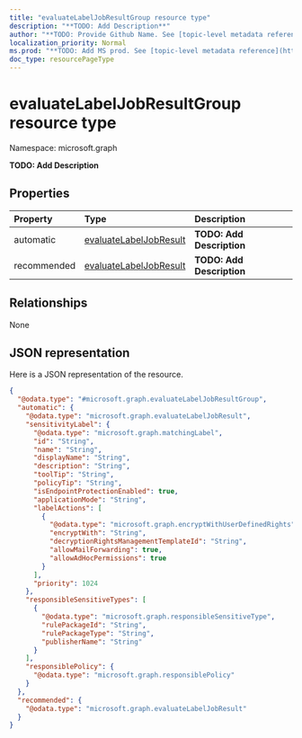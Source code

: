 ```yaml
---
title: "evaluateLabelJobResultGroup resource type"
description: "**TODO: Add Description**"
author: "**TODO: Provide Github Name. See [topic-level metadata reference](https://msgo.azurewebsites.net/add/document/guidelines/metadata.html#topic-level-metadata)**"
localization_priority: Normal
ms.prod: "**TODO: Add MS prod. See [topic-level metadata reference](https://msgo.azurewebsites.net/add/document/guidelines/metadata.html#topic-level-metadata)**"
doc_type: resourcePageType
---
```


# evaluateLabelJobResultGroup resource type


Namespace: microsoft.graph

**TODO: Add Description**

## Properties
|Property|Type|Description|
|:---|:---|:---|
|automatic|[evaluateLabelJobResult](../resources/evaluatelabeljobresult.md)|**TODO: Add Description**|
|recommended|[evaluateLabelJobResult](../resources/evaluatelabeljobresult.md)|**TODO: Add Description**|

## Relationships
None

## JSON representation
Here is a JSON representation of the resource.
<!-- {
  "blockType": "resource",
  "@odata.type": "microsoft.graph.evaluateLabelJobResultGroup"
}
-->
``` json
{
  "@odata.type": "#microsoft.graph.evaluateLabelJobResultGroup",
  "automatic": {
    "@odata.type": "microsoft.graph.evaluateLabelJobResult",
    "sensitivityLabel": {
      "@odata.type": "microsoft.graph.matchingLabel",
      "id": "String",
      "name": "String",
      "displayName": "String",
      "description": "String",
      "toolTip": "String",
      "policyTip": "String",
      "isEndpointProtectionEnabled": true,
      "applicationMode": "String",
      "labelActions": [
        {
          "@odata.type": "microsoft.graph.encryptWithUserDefinedRights",
          "encryptWith": "String",
          "decryptionRightsManagementTemplateId": "String",
          "allowMailForwarding": true,
          "allowAdHocPermissions": true
        }
      ],
      "priority": 1024
    },
    "responsibleSensitiveTypes": [
      {
        "@odata.type": "microsoft.graph.responsibleSensitiveType",
        "rulePackageId": "String",
        "rulePackageType": "String",
        "publisherName": "String"
      }
    ],
    "responsiblePolicy": {
      "@odata.type": "microsoft.graph.responsiblePolicy"
    }
  },
  "recommended": {
    "@odata.type": "microsoft.graph.evaluateLabelJobResult"
  }
}
```

